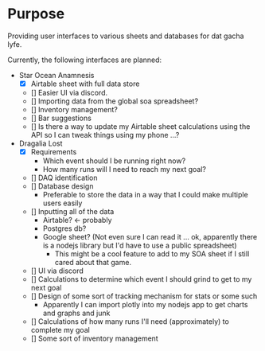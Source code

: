 # Purpose

Providing user interfaces to various sheets and databases for dat gacha lyfe.

Currently, the following interfaces are planned:

* Star Ocean Anamnesis
  * [x] Airtable sheet with full data store
  * [] Easier UI via discord.
  * [] Importing data from the global soa spreadsheet?
  * [] Inventory management?
  * [] Bar suggestions
  * [] Is there a way to update my Airtable sheet calculations using the API so I can tweak things using my phone ...?
* Dragalia Lost
  * [x] Requirements
    * Which event should I be running right now?
    * How many runs will I need to reach my next goal?
  * [] DAQ identification
  * [] Database design
    * Preferable to store the data in a way that I could make multiple users easily
  * [] Inputting all of the data
    * Airtable? <- probably
    * Postgres db?
    * Google sheet? (Not even sure I can read it ... ok, apparently there is a nodejs library but I'd have to use a public spreadsheet)
      * This might be a cool feature to add to my SOA sheet if I still cared about that game.
  * [] UI via discord
  * [] Calculations to determine which event I should grind to get to my next goal
  * [] Design of some sort of tracking mechanism for stats or some such
    * Apparently I can import plotly into my nodejs app to get charts and graphs and junk
  * [] Calculations of how many runs I'll need (approximately) to complete my goal
  * [] Some sort of inventory management
  